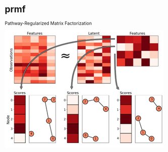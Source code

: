 # prmf
Pathway-Regularized Matrix Factorization

![Graphical abstract of Pathway-Regularized Matrix Factorization](doc/abstract.png)
